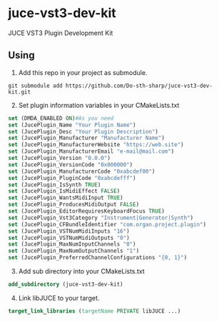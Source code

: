 ﻿# juce-vst3-dev-kit
JUCE VST3 Plugin Development Kit

## Using
1. Add this repo in your project as submodule.  
```shell
git submodule add https://github.com/Do-sth-sharp/juce-vst3-dev-kit.git
```

2. Set plugin information variables in your CMakeLists.txt  
```cmake
set (DMDA_ENABLED ON)#As you need
set (JucePlugin_Name "Your Plugin Name")
set (JucePlugin_Desc "Your Plugin Description")
set (JucePlugin_Manufacturer "Manufacturer Name")
set (JucePlugin_ManufacturerWebsite "https://web.site")
set (JucePlugin_ManufacturerEmail "e-mail@mail.com")
set (JucePlugin_Version "0.0.0")
set (JucePlugin_VersionCode "0x000000")
set (JucePlugin_ManufacturerCode "0xabcdef00")
set (JucePlugin_PluginCode "0xabcdefff")
set (JucePlugin_IsSynth TRUE)
set (JucePlugin_IsMidiEffect FALSE)
set (JucePlugin_WantsMidiInput TRUE)
set (JucePlugin_ProducesMidiOutput FALSE)
set (JucePlugin_EditorRequiresKeyboardFocus TRUE)
set (JucePlugin_Vst3Category "Instrument|Generator|Synth")
set (JucePlugin_CFBundleIdentifier "com.organ.project.plugin")
set (JucePlugin_VSTNumMidiInputs "16")
set (JucePlugin_VSTNumMidiOutputs "0")
set (JucePlugin_MaxNumInputChannels "0")
set (JucePlugin_MaxNumOutputChannels "1")
set (JucePlugin_PreferredChannelConfigurations "{0, 1}")
```

3. Add sub directory into your CMakeLists.txt  
```cmake
add_subdirectory (juce-vst3-dev-kit)
```

4. Link libJUCE to your target.  
```cmake
target_link_libraries (targetName PRIVATE libJUCE ...)
```